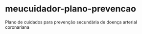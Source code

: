 # meucuidador-plano-prevencao
Plano de cuidados para prevenção secundária de doença arterial coronariana
